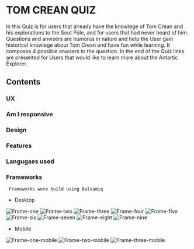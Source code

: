  # TOM CREAN QUIZ

 In this Quiz is for users that already have the knowlege of Tom Crean and his explorations to the Sout Pole, 
 and for users that had never heard of him. Questions and anwsers are humorus in nature and help the User gain historical knowlege 
 about Tom Crean and have fun while learning. It composes 4 possible anwsers to the question. In the end of the Quiz links are presented for Users that would like to learn more about the Antartic Explorer.

 ## Contents
 
 ### UX
 ### Am I responsive
 ### Design
 ### Features
 ### Langugaes used
 ### Frameworks
     Frameworks were build using Balsamiq

- Desktop 

![Frame-one](assets/images/wireframe-desktop1.png)
![Frame-two](assets/images/wireframe-desktop2.png)
![Frame-three](assets/images/wireframe-desktop3.png)
![Frame-four](assets/images/wireframe-desktop4.png)
![Frame-five](assets/images/wireframe-desktop5.png)
![Frame-six](assets/images/wireframe-desktop6.png)
![Frame-seven](assets/images/wireframe-desktop7.png)
![Frame-eight](assets/images/wireframe-desktop8.png)
![Frame-nine](assets/images/wireframe-desktop9.png)

- Mobile

![Frame-one-mobile](assets/images/wireframe-mobile1.png)
![Frame-two-mobile](assets/images/wireframe-mobile2.png)
![Frame-three-mobile](assets/images/wireframe-mobile3.png)
    
